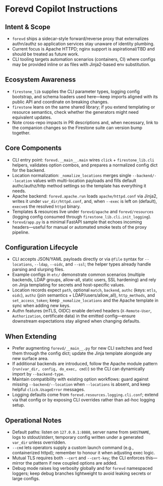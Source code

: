 # Forevd Copilot Instructions

## Intent & Scope
- `forevd` ships a sidecar-style forward/reverse proxy that externalizes authn/authz so application services stay unaware of identity plumbing.
- Current focus is Apache HTTPD; nginx support is aspirational/TBD and should be treated as future work.
- CLI tooling targets automation scenarios (containers, CI) where configs may be provided inline or as files with Jinja2-based env substitution.

## Ecosystem Awareness
- `firestone_lib` supplies the CLI parameter types, logging config bootstrap, and schema loaders used here—keep imports aligned with its public API and coordinate on breaking changes.
- `firestone` leans on the same shared library; if you extend templating or resource semantics, check whether the generators might need equivalent updates.
- Note cross-repo impacts in PR descriptions and, when necessary, link to the companion changes so the Firestone suite can version bump together.

## Core Components
- CLI entry point: `forevd.__main__.main` wires `click` + `firestone_lib.cli` helpers, validates option combos, and prepares a normalized config dict for the backend.
- Location normalization: `_nomalize_locations` merges single `--backend/--location` values with multi-location payloads and fills default authc/authz/http method settings so the template has everything it needs.
- Apache backend: `forevd.apache.run` loads `apache/httpd.conf` via Jinja2, writes it under `var_dir/httpd.conf`, and, when `--exec` is left on (default), `execve`s the resolved `httpd` binary.
- Templates & resources live under `forevd/apache` and `forevd/resources` (logging config consumed through `firestone_lib.cli.init_logging`).
- `forevd/app.py` is a minimal FastAPI sample that echoes incoming headers—useful for manual or automated smoke tests of the proxy pipeline.

## Configuration Lifecycle
- CLI accepts JSON/YAML payloads directly or via `@file` syntax for `--locations`, `--ldap`, `--oidc`, and `--ssl`; the helper types already handle parsing and slurping files.
- Example configs in `etc/` demonstrate common scenarios (multiple backends, LDAP groups, allow-all, static users, SSL hardening) and rely on Jinja templating for secrets and host-specific values.
- Location records expect `path`, optional `match`, `backend`, `authc` (keys: `mtls`, `oidc`), `authz` (join semantics + LDAP/users/allow_all), `http_methods`, and `set_access_token`; keep `_nomalize_locations` and the Apache template in sync when adding new keys.
- Authn features (mTLS, OIDC) enable derived headers (`X-Remote-User`, `Authorization`, certificate data) in the emitted config—ensure downstream expectations stay aligned when changing defaults.

## When Extending
- Prefer augmenting `forevd/__main__.py` for new CLI switches and feed them through the config dict; update the Jinja template alongside any new surface area.
- If additional backends are introduced, follow the Apache module pattern (`run(var_dir, config, do_exec, cmd)`) so the CLI can dynamically import by `--backend-type`.
- Maintain compatibility with existing option workflows: guard against missing `--backend/--location` when `--locations` is absent, and keep helpful `click.UsageError` messages.
- Logging defaults come from `forevd.resources.logging.cli.conf`; extend via that config or by exposing CLI overrides rather than ad-hoc logging setup.

## Operational Notes
- Default paths: listen on `127.0.0.1:8080`, server name from `$HOSTNAME`, logs to stdout/stderr, temporary config written under a generated `var_dir` unless overridden.
- `--cmd` lets operators supply a custom launch command (e.g., containerized httpd); remember to honour it when adjusting exec logic.
- Mutual TLS requires both `--cert` and `--cert-key`; the CLI enforces this—mirror the pattern if new coupled options are added.
- Debug mode raises log verbosity globally and for `forevd` namespaced loggers; keep debug branches lightweight to avoid leaking secrets or large configs.
